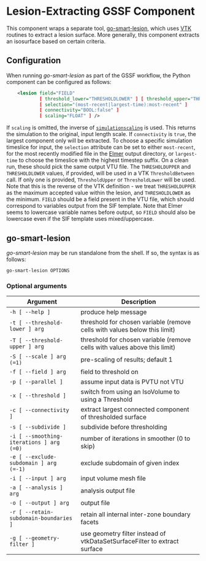 # Lesion-Extracting GSSF Component

This component wraps a separate tool, [go-smart-lesion](#go-smart-lesion), which uses
[VTK](http://www.vtk.org) routines to extract a lesion surface. More generally,
this component extracts an isosurface based on certain criteria.

## Configuration

When running *go-smart-lesion* as part of the GSSF workflow, the Python component can be configured as follows:

```xml
    <lesion field="FIELD"
            [ threshold_lower="THRESHOLDLOWER" ] [ threshold_upper="THRESHOLDUPPER" ] 
            [ selection="(most-recent|largest-time):most-recent" ]
            [ connectivity="BOOL:false" ]
            [ scaling="FLOAT" ] />
```

If `scaling` is omitted, the inverse of
[`simulationscaling`](regions.md#geometry) is used. This returns the simulation
to the original, input length scale. If `connectivity` is `true`, the largest
component only will be extracted. To choose a specific simulation timeslice for
input, the `selection` attribute can be set to either `most-recent`, for the
most recently modified file in the [Elmer](elmer.md) output directory, or
`largest-time` to choose the timeslice with the highest timestep suffix. On a
clean run, these should pick the same output VTU file. The `THRESHOLDUPPER` and
`THRESHOLDLOWER` values, if provided, will be used in a VTK `ThresholdBetween`
call. If only one is provided, `ThresholdUpper` or `ThresholdLower` will be
used. Note that this is the reverse of the VTK definition - we treat
`THRESHOLDUPPER` as the maximum accepted value within the lesion, and
`THRESHOLDLOWER` as the minimum. `FIELD` should be a field present in the VTU
file, which should correspond to variables output from the SIF template. Note
that Elmer seems to lowercase variable names before output, so `FIELD` should
also be lowercase even if the SIF template uses mixed/uppercase.

## go-smart-lesion

*go-smart-lesion* may be run standalone from the shell. If so, the syntax is as follows:

    go-smart-lesion OPTIONS

### Optional arguments

Argument                                      | Description
----------------------------------------------|------------
    `-h [ --help ] `                          | produce help message
    `-t [ --threshold-lower ] arg`            | threshold for chosen variable (remove cells with values below this limit)
    `-T [ --threshold-upper ] arg`            | threshold for chosen variable (remove cells with values above this limit)
    `-S [ --scale ] arg (=1)`                 | pre-scaling of results; default 1
    `-f [ --field ] arg`                      | field to threshold on
    `-p [ --parallel ]`                       | assume input data is PVTU not VTU
    `-x [ --threshold ]`                      | switch from using an IsoVolume to using a Threshold
    `-c [ --connectivity ]`                   | extract largest connected component of thresholded surface
    `-s [ --subdivide ]`                      | subdivide before thresholding
    `-i [ --smoothing-iterations ] arg (=0)`  | number of iterations in smoother (0 to skip)
    `-e [ --exclude-subdomain ] arg (=-1)`    | exclude subdomain of given index
    `-i [ --input ] arg`                      | input volume mesh file
    `-a [ --analysis ] arg`                   | analysis output file
    `-o [ --output ] arg`                     | output file
    `-r [ --retain-subdomain-boundaries ]`    | retain all internal inter-zone boundary facets
    `-g [ --geometry-filter ]`                | use geometry filter instead of vtkDataSetSurfaceFilter to extract surface
